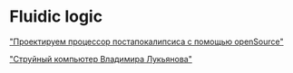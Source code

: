 
# Fluidic logic

["Проектируем процессор постапокалипсиса с помощью openSource"](https://habr.com/ru/companies/ruvds/articles/692236/)

["Струйный компьютер Владимира Лукьянова"](https://habr.com/ru/articles/893406/)
